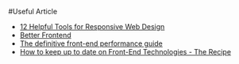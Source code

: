 #Useful Article

* [12 Helpful Tools for Responsive Web Design](http://webdesignledger.com/tools/12-helpful-tools-for-responsive-web-design)
* [Better Frontend](http://betterfrontend.com/)
* [The definitive front-end performance guide](http://browserdiet.com/)
* [How to keep up to date on Front-End Technologies - The Recipe](http://uptodate.frontendrescue.org)
